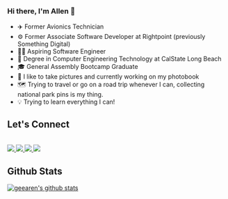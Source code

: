 ### Hi there, I'm Allen 👋

- ✈️ Former Avionics Technician
- ⚙️ Former Associate Software Developer at Rightpoint (previously Something Digital) 
- 👨‍💻 Aspiring Software Engineer
- 📜 Degree in Computer Engineering Technology at CalState Long Beach
- 🎓 General Assembly Bootcamp Graduate
- 📸 I like to take pictures and currently working on my photobook
- 🗺️ Trying to travel or go on a road trip whenever I can, collecting national park pins is my thing.
- 💡 Trying to learn everything I can!

## Let's Connect
<br>
<a href="https://www.linkedin.com/in/allen-gee/"><img src="https://img.shields.io/badge/LinkedIn-0077B5?style=for-the-badge&logo=linkedin&logoColor=white"/> </a>
<a href="mailto:allengonzales018@gmail.com"><img src="https://img.shields.io/badge/Gmail-D14836?style=for-the-badge&logo=gmail&logoColor=white"/> </a>
<a href="https://www.instagram.com/geearen.film/"><img src="https://img.shields.io/badge/Instagram-E4405F?style=for-the-badge&logo=instagram&logoColor=white"/> </a>
<a href="https://geearen.com/"><img src="https://img.shields.io/badge/Vercel-000000?style=for-the-badge&logo=vercel&logoColor=white"/></a>
<br>

## Github Stats
[![geearen's github stats](https://github-readme-stats.vercel.app/api?username=geearen&show_icons=true&theme=dracula)](https://github.com/geearen/github-readme-stats)


<!--

**geearen/geearen** is a ✨ _special_ ✨ repository because its `README.md` (this file) appears on your GitHub profile.

Here are some ideas to get you started:

- 🔭 I’m currently working on ...
- 🌱 I’m currently learning ...
- 👯 I’m looking to collaborate on ...
- 🤔 I’m looking for help with ...
- 💬 Ask me about ...
- 📫 How to reach me: ...
- 😄 Pronouns: ...
- ⚡ Fun fact: ...
-->
